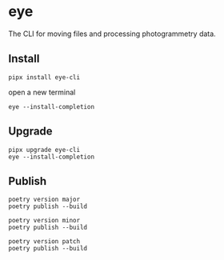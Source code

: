 # eye

The CLI for moving files and processing photogrammetry data. 

## Install

```shell
pipx install eye-cli
```

open a new terminal

```shell
eye --install-completion
```


## Upgrade

```shell
pipx upgrade eye-cli
eye --install-completion
```

## Publish

```shell
poetry version major
poetry publish --build
```

```shell
poetry version minor
poetry publish --build
```

```shell
poetry version patch
poetry publish --build
```


